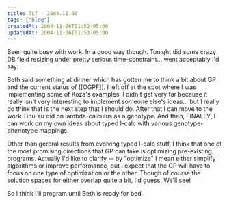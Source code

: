 ```yaml
---
title: TLT_-_2004.11.05
tags: ["blog"]
createdAt: 2004-11-06T01:53-05:00
updatedAt: 2004-11-06T01:53-05:00
---
```


Been quite busy with work. In a good way though. Tonight did some crazy DB field resizing under pretty serious time-constraint... went acceptably I'd say.

Beth said something at dinner which has gotten me to think a bit about GP and the current status of [[OGPF]]. I left off at the spot where I was implementing some of Koza's examples. I didn't get very far because it really isn't very interesting to implement someone else's ideas... but I really do think that is the next step that I should do. After that I can move to the work Tinu Yu did on lambda-calculus as a genotype. And then, FINALLY, I can work on my own ideas about typed l-calc with various genotype-phenotype mappings.

Other than gereral results from evolving typed l-calc stuff, I think that one of the most promising directions that GP can take is optimizing pre-existing programs. Actually I'd like to clarify -- by "optimize" I mean either simplify algorithms or improve performance, but I expect that the GP will have to focus on one type of optimization or the other. Though of course the solution spaces for either overlap quite a bit, I'd guess. We'll see!

So I think I'll program until Beth is ready for bed.

